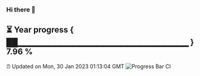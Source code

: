 ### Hi there 👋
⏳ Year progress { ██▁▁▁▁▁▁▁▁▁▁▁▁▁▁▁▁▁▁▁▁▁▁▁▁▁▁▁▁ } 7.96 %
---
⏰ Updated on Mon, 30 Jan 2023 01:13:04 GMT
![Progress Bar CI](https://github.com/liununu/liununu/workflows/Progress%20Bar%20CI/badge.svg)
